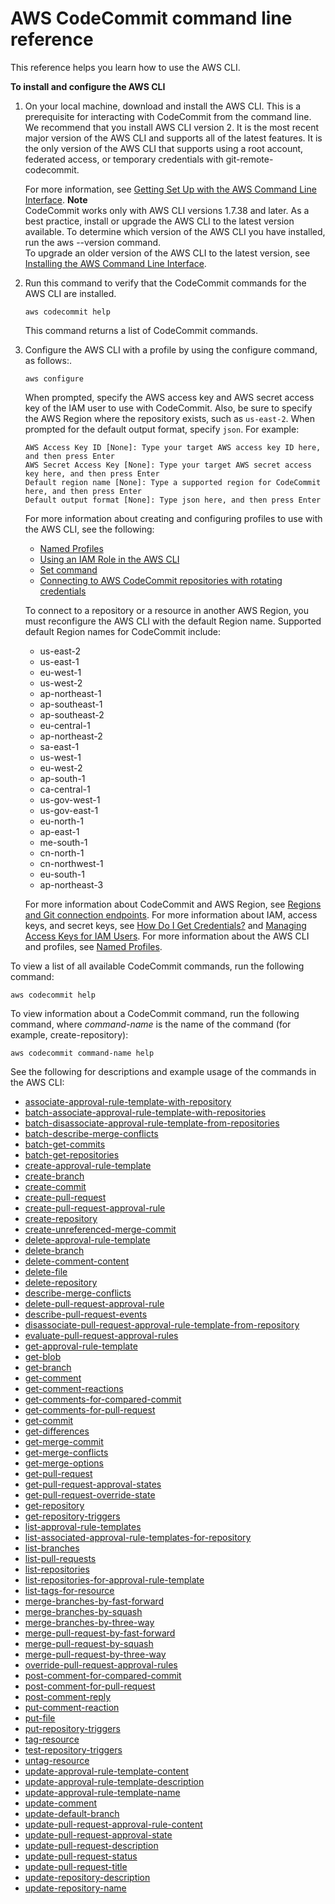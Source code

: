 # AWS CodeCommit command line reference<a name="cmd-ref"></a>

This reference helps you learn how to use the AWS CLI\.

**To install and configure the AWS CLI**

1. On your local machine, download and install the AWS CLI\. This is a prerequisite for interacting with CodeCommit from the command line\. We recommend that you install AWS CLI version 2\. It is the most recent major version of the AWS CLI and supports all of the latest features\. It is the only version of the AWS CLI that supports using a root account, federated access, or temporary credentials with git\-remote\-codecommit\.

   For more information, see [Getting Set Up with the AWS Command Line Interface](https://docs.aws.amazon.com/cli/latest/userguide/cli-chap-getting-set-up.html)\.
**Note**  
CodeCommit works only with AWS CLI versions 1\.7\.38 and later\. As a best practice, install or upgrade the AWS CLI to the latest version available\. To determine which version of the AWS CLI you have installed, run the aws \-\-version command\.  
To upgrade an older version of the AWS CLI to the latest version, see [Installing the AWS Command Line Interface](https://docs.aws.amazon.com/cli/latest/userguide/installing.html)\.

1. Run this command to verify that the CodeCommit commands for the AWS CLI are installed\.

   ```
   aws codecommit help
   ```

   This command returns a list of CodeCommit commands\.

1. Configure the AWS CLI with a profile by using the configure command, as follows:\.

   ```
   aws configure
   ```

   When prompted, specify the AWS access key and AWS secret access key of the IAM user to use with CodeCommit\. Also, be sure to specify the AWS Region where the repository exists, such as `us-east-2`\. When prompted for the default output format, specify `json`\. For example:

   ```
   AWS Access Key ID [None]: Type your target AWS access key ID here, and then press Enter
   AWS Secret Access Key [None]: Type your target AWS secret access key here, and then press Enter
   Default region name [None]: Type a supported region for CodeCommit here, and then press Enter
   Default output format [None]: Type json here, and then press Enter
   ```

   For more information about creating and configuring profiles to use with the AWS CLI, see the following:
   + [Named Profiles](https://docs.aws.amazon.com/cli/latest/userguide/cli-configure-profiles.html)
   + [Using an IAM Role in the AWS CLI](https://docs.aws.amazon.com/cli/latest/userguide/cli-configure-role.html)
   + [Set command](https://docs.aws.amazon.com/cli/latest/reference/set.html)
   + [Connecting to AWS CodeCommit repositories with rotating credentials](temporary-access.md)

   To connect to a repository or a resource in another AWS Region, you must reconfigure the AWS CLI with the default Region name\. Supported default Region names for CodeCommit include:
   + us\-east\-2
   + us\-east\-1
   + eu\-west\-1
   + us\-west\-2
   + ap\-northeast\-1
   + ap\-southeast\-1
   + ap\-southeast\-2
   + eu\-central\-1
   + ap\-northeast\-2
   + sa\-east\-1
   + us\-west\-1
   + eu\-west\-2
   + ap\-south\-1
   + ca\-central\-1
   + us\-gov\-west\-1
   + us\-gov\-east\-1
   + eu\-north\-1
   + ap\-east\-1
   + me\-south\-1
   + cn\-north\-1
   + cn\-northwest\-1
   + eu\-south\-1
   + ap\-northeast\-3

   For more information about CodeCommit and AWS Region, see [Regions and Git connection endpoints](regions.md)\. For more information about IAM, access keys, and secret keys, see [How Do I Get Credentials?](https://docs.aws.amazon.com/IAM/latest/UserGuide/IAM_Introduction.html#IAM_SecurityCredentials) and [Managing Access Keys for IAM Users](https://docs.aws.amazon.com/IAM/latest/UserGuide/ManagingCredentials.html)\. For more information about the AWS CLI and profiles, see [Named Profiles](https://docs.aws.amazon.com/cli/latest/userguide/cli-configure-profiles.html)\.

To view a list of all available CodeCommit commands, run the following command:

```
aws codecommit help
```

To view information about a CodeCommit command, run the following command, where *command\-name* is the name of the command \(for example, create\-repository\):

```
aws codecommit command-name help
```

See the following for descriptions and example usage of the commands in the AWS CLI:
+ [associate\-approval\-rule\-template\-with\-repository](how-to-associate-template.md#associate-template-repository)
+ [batch\-associate\-approval\-rule\-template\-with\-repositories](how-to-associate-template.md#batch-associate-template-repositories)
+ [batch\-disassociate\-approval\-rule\-template\-from\-repositories](how-to-disassociate-template.md#batch-disassociate-template)
+ [batch\-describe\-merge\-conflicts](how-to-resolve-conflict-pull-request.md#batch-describe-merge-conflicts)
+ [batch\-get\-commits](how-to-view-commit-details.md#how-to-view-commit-details-cli-batch-get-commits)
+ [batch\-get\-repositories](how-to-view-repository-details.md#how-to-view-repository-details-with-names-cli)
+ [create\-approval\-rule\-template](how-to-create-template.md#create-template-cli)
+ [create\-branch](how-to-create-branch.md#how-to-create-branch-cli)
+ [create\-commit](how-to-create-commit.md#how-to-create-commit-cli)
+ [create\-pull\-request](how-to-create-pull-request.md#how-to-create-pull-request-cli)
+ [create\-pull\-request\-approval\-rule](how-to-create-pull-request-approval-rule.md#how-to-create-pull-request-approval-rule-cli)
+ [create\-repository](how-to-create-repository.md#how-to-create-repository-cli)
+ [create\-unreferenced\-merge\-commit](how-to-resolve-conflict-pull-request.md#create-unreferenced-merge-commit)
+ [delete\-approval\-rule\-template](how-to-delete-template.md#delete-template)
+ [delete\-branch](how-to-delete-branch.md#how-to-delete-branch-cli)
+ [delete\-comment\-content](how-to-commit-comment.md#how-to-commit-comment-cli-commit-delete)
+ [delete\-file](how-to-edit-file.md#how-to-edit-file-cli)
+ [delete\-repository](how-to-delete-repository.md#how-to-delete-repository-cli)
+ [describe\-merge\-conflicts](how-to-resolve-conflict-pull-request.md#describe-merge-conflicts)
+ [delete\-pull\-request\-approval\-rule](how-to-edit-delete-pull-request-approval-rule.md#delete-pull-request-approval-rule)
+ [describe\-pull\-request\-events](how-to-view-pull-request.md#describe-pull-request-events)
+ [disassociate\-pull\-request\-approval\-rule\-template\-from\-repository](how-to-disassociate-template.md#disassociate-template)
+ [evaluate\-pull\-request\-approval\-rules](how-to-merge-pull-request.md#evaluate-pull-request-approval-rules)
+ [get\-approval\-rule\-template](how-to-manage-templates.md#get-template)
+ [get\-blob](how-to-view-commit-details.md#how-to-view-commit-details-cli-blob)
+ [get\-branch](how-to-view-branch-details.md#how-to-view-branch-details-cli-details)
+ [get\-comment](how-to-commit-comment.md#how-to-commit-comment-cli-get-comment-info)
+ [get\-comment\-reactions](how-to-commit-comment.md#how-to-commit-comment-cli-commit-emoji-view)
+ [get\-comments\-for\-compared\-commit](how-to-commit-comment.md#how-to-commit-comment-cli-get-comments)
+ [get\-comments\-for\-pull\-request](how-to-review-pull-request.md#get-comments-for-pull-request)
+ [get\-commit](how-to-view-commit-details.md#how-to-view-commit-details-cli-commit)
+ [get\-differences](how-to-view-commit-details.md#how-to-view-commit-details-cli-differences)
+ [get\-merge\-commit](how-to-view-commit-details.md#how-to-view-commit-details-cli-merge-commit)
+ [get\-merge\-conflicts](how-to-view-pull-request.md#get-merge-conflicts)
+ [get\-merge\-options](how-to-resolve-conflict-pull-request.md#get-merge-options)
+ [get\-pull\-request](how-to-view-pull-request.md#get-pull-request)
+ [get\-pull\-request\-approval\-states](how-to-view-pull-request.md#get-pull-request-approval-state)
+ [get\-pull\-request\-override\-state](how-to-override-approval-rules.md#get-override-status)
+ [get\-repository](how-to-view-repository-details.md#how-to-view-repository-details-with-name-cli)
+ [get\-repository\-triggers](how-to-notify-edit.md#how-to-notify-edit-cli)
+ [list\-approval\-rule\-templates](how-to-manage-templates.md#list-templates)
+ [list\-associated\-approval\-rule\-templates\-for\-repository](how-to-manage-templates.md#list-associated-templates)
+ [list\-branches](how-to-view-branch-details.md#how-to-view-branch-details-cli)
+ [list\-pull\-requests](how-to-view-pull-request.md#list-pull-requests)
+ [list\-repositories](how-to-view-repository-details.md#how-to-view-repository-details-no-name-cli)
+ [list\-repositories\-for\-approval\-rule\-template](how-to-manage-templates.md#list-associated-repositories)
+ [list\-tags\-for\-resource](how-to-tag-repository-list.md)
+ [merge\-branches\-by\-fast\-forward](how-to-compare-branches.md#merge-branches-by-fast-forward)
+ [merge\-branches\-by\-squash](how-to-compare-branches.md#merge-branches-by-squash)
+ [merge\-branches\-by\-three\-way](how-to-compare-branches.md#merge-branches-by-three-way)
+ [merge\-pull\-request\-by\-fast\-forward](how-to-merge-pull-request.md#merge-pull-request-by-fast-forward)
+ [merge\-pull\-request\-by\-squash](how-to-merge-pull-request.md#merge-pull-request-by-squash)
+ [merge\-pull\-request\-by\-three\-way](how-to-merge-pull-request.md#merge-pull-request-by-three-way)
+ [override\-pull\-request\-approval\-rules](how-to-override-approval-rules.md#override-approval-rules)
+ [post\-comment\-for\-compared\-commit](how-to-commit-comment.md#how-to-commit-comment-cli-comment)
+ [post\-comment\-for\-pull\-request](how-to-review-pull-request.md#post-comment-for-pull-request)
+ [post\-comment\-reply](how-to-commit-comment.md#how-to-commit-comment-cli-commit-reply)
+ [put\-comment\-reaction](how-to-commit-comment.md#how-to-commit-comment-cli-commit-reply-emoji)
+ [put\-file](how-to-create-file.md#how-to-create-file-cli)
+ [put\-repository\-triggers](how-to-notify-edit.md#how-to-notify-edit-cli)
+ [tag\-resource](how-to-tag-repository-add.md)
+ [test\-repository\-triggers](how-to-notify-test.md#how-to-notify-test-cli)
+ [untag\-resource](how-to-tag-repository-delete.md)
+ [update\-approval\-rule\-template\-content](how-to-manage-templates.md#update-template-content)
+ [update\-approval\-rule\-template\-description](how-to-manage-templates.md#update-template-description)
+ [update\-approval\-rule\-template\-name](how-to-manage-templates.md#update-template-name)
+ [update\-comment](how-to-commit-comment.md#how-to-commit-comment-cli-commit-update)
+ [update\-default\-branch](how-to-change-branch.md#how-to-change-branch-cli-default)
+ [update\-pull\-request\-approval\-rule\-content](how-to-edit-delete-pull-request-approval-rule.md#update-pull-request-approval-rule-content)
+ [update\-pull\-request\-approval\-state](how-to-review-pull-request.md#update-pull-request-approval-state)
+ [update\-pull\-request\-description](how-to-update-pull-request.md#update-pull-request-description)
+ [update\-pull\-request\-status](how-to-close-pull-request.md#update-pull-request-status)
+ [update\-pull\-request\-title](how-to-update-pull-request.md#update-pull-request-title)
+ [update\-repository\-description](how-to-change-repository.md#how-to-change-repository-cli-description)
+ [update\-repository\-name](how-to-change-repository.md#how-to-change-repository-cli-name)